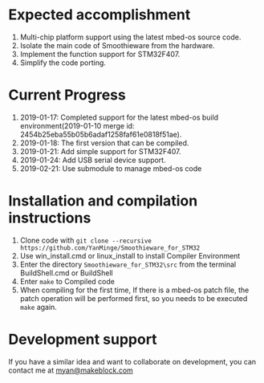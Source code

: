 # Expected accomplishment #

1. Multi-chip platform support using the latest mbed-os source code.
2. Isolate the main code of Smoothieware from the hardware.
3. Implement the function support for STM32F407.
4. Simplify the code porting.

# Current Progress #

1. 2019-01-17: Completed support for the latest mbed-os build environment(2019-01-10 merge id: 2454b25eba55b05b6adaf1258faf61e0818f51ae).
2. 2019-01-18: The first version that can be compiled.
3. 2019-01-21: Add simple support for STM32F407.
4. 2019-01-24: Add USB serial device support.
5. 2019-02-21: Use submodule to manage mbed-os code

# Installation and compilation instructions #
1. Clone code with `git clone --recursive https://github.com/YanMinge/Smoothieware_for_STM32`
3. Use win_install.cmd or linux_install to install Compiler Environment
5. Enter the directory `Smoothieware_for_STM32\src` from the terminal BuildShell.cmd or BuildShell
6. Enter `make` to Compiled code
7. When compiling for the first time, If there is a mbed-os patch file, the patch operation will be performed first, so you needs to be executed `make` again.

# Development support #

If you have a similar idea and want to collaborate on development, you can contact me at myan@makeblock.com
